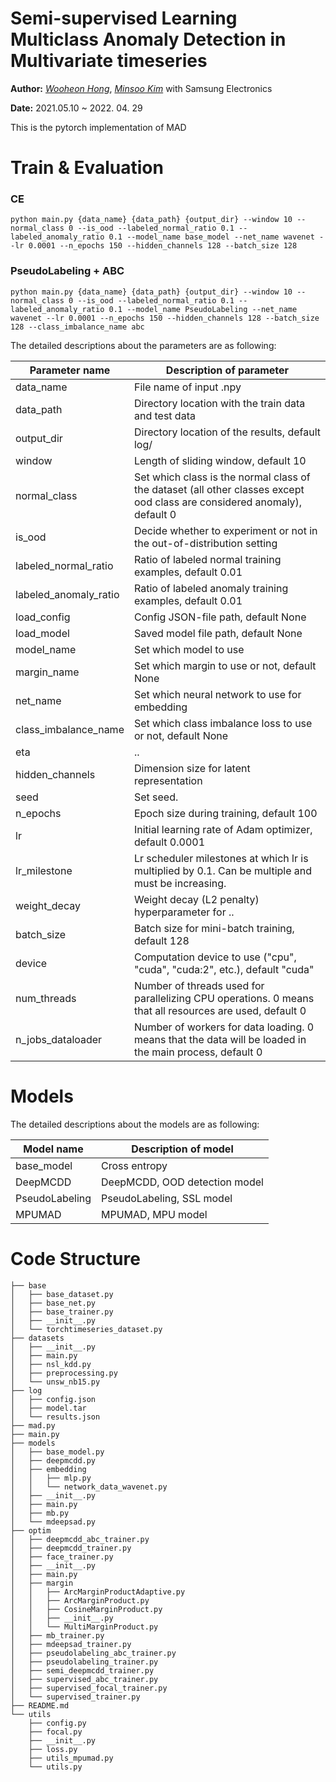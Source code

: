 Semi-supervised Learning Multiclass Anomaly Detection in Multivariate timeseries
==============

**Author:** *[Wooheon Hong](https://www.linkedin.com/in/wooheon-hong-b33621200/)*, *[Minsoo Kim](https://github.com/km19809)* with Samsung Electronics

**Date:** 2021.05.10 ~ 2022. 04. 29

This is the pytorch implementation of MAD 



# Train & Evaluation 


### CE  
```
python main.py {data_name} {data_path} {output_dir} --window 10 --normal_class 0 --is_ood --labeled_normal_ratio 0.1 --labeled_anomaly_ratio 0.1 --model_name base_model --net_name wavenet --lr 0.0001 --n_epochs 150 --hidden_channels 128 --batch_size 128 
```

### PseudoLabeling + ABC
```
python main.py {data_name} {data_path} {output_dir} --window 10 --normal_class 0 --is_ood --labeled_normal_ratio 0.1 --labeled_anomaly_ratio 0.1 --model_name PseudoLabeling --net_name wavenet --lr 0.0001 --n_epochs 150 --hidden_channels 128 --batch_size 128 --class_imbalance_name abc  
```

The detailed descriptions about the parameters are as following:

| Parameter name        | Description of parameter                                                                                                  |
| --------------------- | ------------------------------------------------------------------------------------------------------------------------- |
| data_name             | File name of input .npy                                                                                                   |
| data_path             | Directory location with the train data and test data                                                                      |
| output_dir            | Directory location of the results, default log/                                                                           |
| window                | Length of sliding window, default 10                                                                                      |
| normal_class          | Set which class is the normal class of the dataset (all other classes except ood class are considered anomaly), default 0 |
| is_ood                | Decide whether to experiment or not in the out-of-distribution setting                                                    |
| labeled_normal_ratio  | Ratio of labeled normal training examples, default 0.01                                                                   |
| labeled_anomaly_ratio | Ratio of labeled anomaly training examples, default 0.01                                                                  |
| load_config           | Config JSON-file path, default None                                                                                       |
| load_model            | Saved model file path, default None                                                                                       |
| model_name            | Set which model to use                                                                                                    |
| margin_name           | Set which margin to use or not, default None                                                                              |
| net_name              | Set which neural network to use for embedding                                                                             |
| class_imbalance_name  | Set which class imbalance loss to use or not, default None                                                                |
| eta                   | ..                                                                                                                        |
| hidden_channels       | Dimension size for latent representation                                                                                  |
| seed                  | Set seed.                                                                                                                 |
| n_epochs              | Epoch size during training, default 100                                                                                   |
| lr                    | Initial learning rate of Adam optimizer, default 0.0001                                                                   |
| lr_milestone          | Lr scheduler milestones at which lr is multiplied by 0.1. Can be multiple and must be increasing.                         |
| weight_decay          | Weight decay (L2 penalty) hyperparameter for ..                                                                           |
| batch_size            | Batch size for mini-batch training, default 128                                                                           |
| device                | Computation device to use ("cpu", "cuda", "cuda:2", etc.), default "cuda"                                                 |
| num_threads           | Number of threads used for parallelizing CPU operations. 0 means that all resources are used, default 0                   |
| n_jobs_dataloader     | Number of workers for data loading. 0 means that the data will be loaded in the main process, default 0                   |

# Models

The detailed descriptions about the models are as following:

| Model name     | Description of model          |
| -------------- | ----------------------------- |
| base_model     | Cross entropy                 |
| DeepMCDD       | DeepMCDD, OOD detection model |
| PseudoLabeling | PseudoLabeling, SSL model     |
| MPUMAD         | MPUMAD, MPU model             |

# Code Structure 

```
├── base
│   ├── base_dataset.py
│   ├── base_net.py
│   ├── base_trainer.py
│   ├── __init__.py
│   └── torchtimeseries_dataset.py
├── datasets
│   ├── __init__.py
│   ├── main.py
│   ├── nsl_kdd.py
│   ├── preprocessing.py
│   └── unsw_nb15.py
├── log
│   ├── config.json
│   ├── model.tar
│   └── results.json
├── mad.py
├── main.py
├── models
│   ├── base_model.py
│   ├── deepmcdd.py
│   ├── embedding
│   │   ├── mlp.py
│   │   └── network_data_wavenet.py
│   ├── __init__.py
│   ├── main.py
│   ├── mb.py
│   └── mdeepsad.py
├── optim
│   ├── deepmcdd_abc_trainer.py
│   ├── deepmcdd_trainer.py
│   ├── face_trainer.py
│   ├── __init__.py
│   ├── main.py
│   ├── margin
│   │   ├── ArcMarginProductAdaptive.py
│   │   ├── ArcMarginProduct.py
│   │   ├── CosineMarginProduct.py
│   │   ├── __init__.py
│   │   └── MultiMarginProduct.py
│   ├── mb_trainer.py
│   ├── mdeepsad_trainer.py
│   ├── pseudolabeling_abc_trainer.py
│   ├── pseudolabeling_trainer.py
│   ├── semi_deepmcdd_trainer.py
│   ├── supervised_abc_trainer.py
│   ├── supervised_focal_trainer.py
│   └── supervised_trainer.py
├── README.md
└── utils
    ├── config.py
    ├── focal.py
    ├── __init__.py
    ├── loss.py
    ├── utils_mpumad.py
    └── utils.py
```